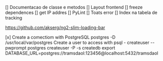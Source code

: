 [] Documentacao de classe e metodos
[] Layout frontend
[] freeze dependences
[] get IP addres
[] PyLint
[] Toats error
[] Index na tabela de tracking


https://github.com/akserg/ng2-slim-loading-bar

[x] Create a comectiom with PostgreSQL
 	postgres -D /usr/local/var/postgres
	Create a user to access with psql - createuser --pwprompt postgres
	createuser -P -s <user>
	createdb <db>
    export DATABASE_URL=postgres://tramsdaol:123456@localhost:5432/tramsdaol

